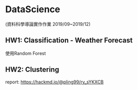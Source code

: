 # DataScience
(資料科學導論實作作業 2019/09~2019/12)

## HW1: Classification - Weather Forecast
使用Random Forest

## HW2: Clustering
report: https://hackmd.io/@pling99/ry_sYKXCB
